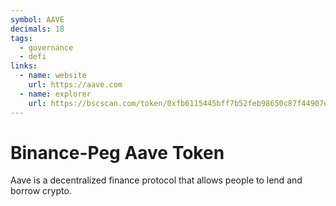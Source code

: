 ```yaml
---
symbol: AAVE
decimals: 18
tags:
  - governance
  - defi
links:
  - name: website
    url: https://aave.com
  - name: explorer
    url: https://bscscan.com/token/0xfb6115445bff7b52feb98650c87f44907e58f802
---
```


# Binance-Peg Aave Token

Aave is a decentralized finance protocol that allows people to lend and borrow crypto.
